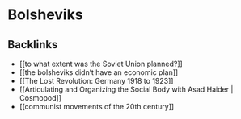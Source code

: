 # Bolsheviks



## Backlinks

-   [[to what extent was the Soviet Union planned?]]
-   [[the bolsheviks didn&rsquo;t have an economic plan]]
-   [[The Lost Revolution: Germany 1918 to 1923]]
-   [[Articulating and Organizing the Social Body with Asad Haider | Cosmopod]]
-   [[communist movements of the 20th century]]

